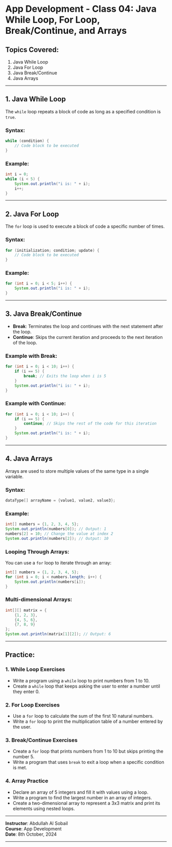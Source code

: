# App Development - Class 04: Java While Loop, For Loop, Break/Continue, and Arrays

## Topics Covered:
1. Java While Loop
2. Java For Loop
3. Java Break/Continue
4. Java Arrays

---

## 1. Java While Loop
The `while` loop repeats a block of code as long as a specified condition is `true`.

### Syntax:
```java
while (condition) {
    // Code block to be executed
}
```

### Example:
```java
int i = 0;
while (i < 5) {
    System.out.println("i is: " + i);
    i++;
}
```

---

## 2. Java For Loop
The `for` loop is used to execute a block of code a specific number of times.

### Syntax:
```java
for (initialization; condition; update) {
    // Code block to be executed
}
```

### Example:
```java
for (int i = 0; i < 5; i++) {
    System.out.println("i is: " + i);
}
```

---

## 3. Java Break/Continue
- **Break**: Terminates the loop and continues with the next statement after the loop.
- **Continue**: Skips the current iteration and proceeds to the next iteration of the loop.

### Example with Break:
```java
for (int i = 0; i < 10; i++) {
    if (i == 5) {
        break; // Exits the loop when i is 5
    }
    System.out.println("i is: " + i);
}
```

### Example with Continue:
```java
for (int i = 0; i < 10; i++) {
    if (i == 5) {
        continue; // Skips the rest of the code for this iteration
    }
    System.out.println("i is: " + i);
}
```

---

## 4. Java Arrays
Arrays are used to store multiple values of the same type in a single variable.

### Syntax:
```java
dataType[] arrayName = {value1, value2, value3};
```

### Example:
```java
int[] numbers = {1, 2, 3, 4, 5};
System.out.println(numbers[0]); // Output: 1
numbers[2] = 10; // Change the value at index 2
System.out.println(numbers[2]); // Output: 10
```

### Looping Through Arrays:
You can use a `for` loop to iterate through an array:
```java
int[] numbers = {1, 2, 3, 4, 5};
for (int i = 0; i < numbers.length; i++) {
    System.out.println(numbers[i]);
}
```

### Multi-dimensional Arrays:
```java
int[][] matrix = {
    {1, 2, 3},
    {4, 5, 6},
    {7, 8, 9}
};
System.out.println(matrix[1][2]); // Output: 6
```

---

## Practice:

### 1. While Loop Exercises
- Write a program using a `while` loop to print numbers from 1 to 10.
- Create a `while` loop that keeps asking the user to enter a number until they enter 0.

### 2. For Loop Exercises
- Use a `for` loop to calculate the sum of the first 10 natural numbers.
- Write a `for` loop to print the multiplication table of a number entered by the user.

### 3. Break/Continue Exercises
- Create a `for` loop that prints numbers from 1 to 10 but skips printing the number 5.
- Write a program that uses `break` to exit a loop when a specific condition is met.

### 4. Array Practice
- Declare an array of 5 integers and fill it with values using a loop.
- Write a program to find the largest number in an array of integers.
- Create a two-dimensional array to represent a 3x3 matrix and print its elements using nested loops.

---

**Instructor**: Abdullah Al Sobail  
**Course**: App Development  
**Date**: 8th October, 2024 

---